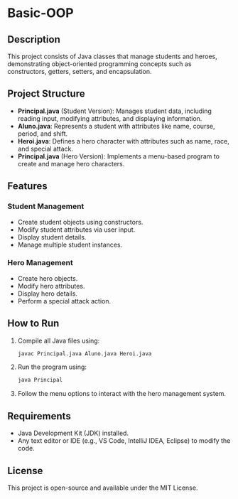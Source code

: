 # Basic-OOP

## Description
This project consists of Java classes that manage students and heroes, demonstrating object-oriented programming concepts such as constructors, getters, setters, and encapsulation.

## Project Structure
- **Principal.java** (Student Version): Manages student data, including reading input, modifying attributes, and displaying information.
- **Aluno.java**: Represents a student with attributes like name, course, period, and shift.
- **Heroi.java**: Defines a hero character with attributes such as name, race, and special attack.
- **Principal.java** (Hero Version): Implements a menu-based program to create and manage hero characters.

## Features
### Student Management
- Create student objects using constructors.
- Modify student attributes via user input.
- Display student details.
- Manage multiple student instances.

### Hero Management
- Create hero objects.
- Modify hero attributes.
- Display hero details.
- Perform a special attack action.

## How to Run
1. Compile all Java files using:
   ```sh
   javac Principal.java Aluno.java Heroi.java
   ```
2. Run the program using:
   ```sh
   java Principal
   ```
3. Follow the menu options to interact with the hero management system.

## Requirements
- Java Development Kit (JDK) installed.
- Any text editor or IDE (e.g., VS Code, IntelliJ IDEA, Eclipse) to modify the code.

## License
This project is open-source and available under the MIT License.

